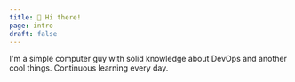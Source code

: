 ```yaml
---
title: 👋 Hi there!
page: intro
draft: false
---
```


I'm a simple computer guy with solid knowledge about DevOps and another cool things.
Continuous learning every day.